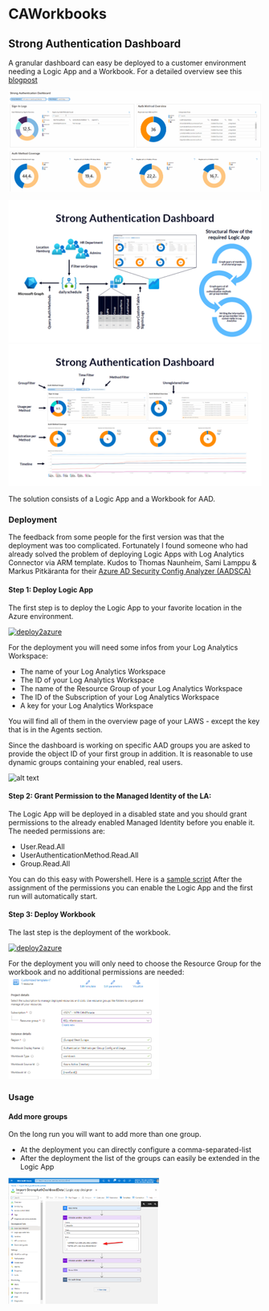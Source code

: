 # CAWorkbooks
## Strong Authentication Dashboard
A granular dashboard can easy be deployed to a customer environment needing a Logic App and a Workbook. For a detailed overview see this [blogpost](https://chris-brumm.medium.com/implementing-an-advanced-authentication-methods-dashboard-bcb83ebbef95) 

![StrongAuthDashboardDemo](/media/StrongAuthDashboardDemo.gif)


![Overview Auth Method Dashboard](/media/OverviewAuthMethodDashboard.png)
![Auth Method Dashboard](/media/AuthMethodDashboard.png)

The solution consists of a Logic App and a Workbook for AAD.

### Deployment

The feedback from some people for the first version was that the deployment was too complicated. Fortunately I found someone who had already solved the problem of deploying Logic Apps with Log Analytics Connector via ARM template.
Kudos to Thomas Naunheim, Sami Lamppu & Markus Pitkäranta for their [Azure AD Security Config Analyzer (AADSCA)](https://github.com/Cloud-Architekt/AzureAD-Attack-Defense/blob/main/AADSecurityConfigAnalyzer.md)

#### Step 1: Deploy Logic App

The first step is to deploy the Logic App to your favorite location in the Azure environment.

[![deploy2azure](https://aka.ms/deploytoazurebutton)](https://portal.azure.com/#create/Microsoft.Template/uri/https%3A%2F%2Fraw.githubusercontent.com%2Fcrmhh%2FCAWorkbooks%2Fmain%2Fconfig%2Fdeploy%2FStrongAuthDashboard-LogicApp.arm.json)

For the deployment you will need some infos from your Log Analytics Workspace:
* The name of your Log Analytics Workspace
* The ID of your Log Analytics Workspace
* The name of the Resource Group of your Log Analytics Workspace
* The ID of the Subscription of your Log Analytics Workspace
* A key for your Log Analytics Workspace

You will find all of them in the overview page of your LAWS - except the key that is in the Agents section. 

Since the dashboard is working on specific AAD groups you are asked to provide the object ID of your first group in addition. It is reasonable to use dynamic groups containing your enabled, real users. 

<img src="https://github.com/crmhh/CAWorkbooks/assets/30894952/c34d2dc9-d8a7-48cc-a25c-e2ad02f51050" alt="alt text" width="350" height="350">

#### Step 2: Grant Permission to the Managed Identity of the LA:

The Logic App will be deployed in a disabled state and you should grant permissions to the already enabled Managed Identity before you enable it. The needed permissions are:
* User.Read.All
* UserAuthenticationMethod.Read.All
* Group.Read.All

You can do this easy with Powershell. Here is a [sample script](/config/deploy/StrongAuthDashboardAssignPerms.ps1)
After the assignment of the permissions you can enable the Logic App and the first run will automatically start.

#### Step 3: Deploy Workbook

The last step is the deployment of the workbook. 

[![deploy2azure](https://aka.ms/deploytoazurebutton)](https://portal.azure.com/#create/Microsoft.Template/uri/https%3A%2F%2Fraw.githubusercontent.com%2Fcrmhh%2FCAWorkbooks%2Fmain%2Fconfig%2Fdeploy%2FStrongAuthDashboard.arm.json)

For the deployment you will only need to choose the Resource Group for the workbook and no additional permissions are needed:
<img src="/media/CustomDeploymentWorkbook.png" alt="alt text" width="300">

### Usage

#### Add more groups

On the long run you will want to add more than one group. 

* At the deployment you can directly configure a comma-separated-list 
* After the deployment the list of the groups can easily be extended in the Logic App
<img src="/media/ExtendGroupsInLA.png" alt="alt text" width="300">
